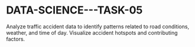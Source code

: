 # DATA-SCIENCE---TASK-05
Analyze traffic accident data to identify patterns related to road conditions, weather, and time of day. Visualize accident hotspots and contributing factors.
